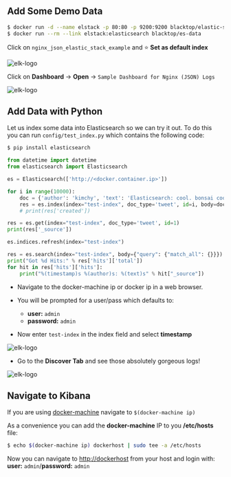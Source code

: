 ## Add Some Demo Data

```bash
$ docker run -d --name elstack -p 80:80 -p 9200:9200 blacktop/elastic-stack; sleep 10
$ docker run --rm --link elstack:elasticsearch blacktop/es-data
```

Click on `nginx_json_elastic_stack_example` and :star: **Set as default index**  

![elk-logo](https://raw.githubusercontent.com/blacktop/docker-elk/master/docs/add-data-index.png)

Click on **Dashboard** -> **Open** -> `Sample Dashboard for Nginx (JSON) Logs`  

![elk-logo](https://raw.githubusercontent.com/blacktop/docker-elk/master/docs/add-data-dashboard.png)

## Add Data with Python

Let us index some data into Elasticsearch so we can try it out. To do this you can run `config/test_index.py` which contains the following code:

```bash
$ pip install elasticsearch
```

```python
from datetime import datetime
from elasticsearch import Elasticsearch

es = Elasticsearch(['http://<docker.container.ip>'])

for i in range(10000):
    doc = {'author': 'kimchy', 'text': 'Elasticsearch: cool. bonsai cool.', 'timestamp': datetime.now()}
    res = es.index(index="test-index", doc_type='tweet', id=i, body=doc)
    # print(res['created'])

res = es.get(index="test-index", doc_type='tweet', id=1)
print(res['_source'])

es.indices.refresh(index="test-index")

res = es.search(index="test-index", body={"query": {"match_all": {}}})
print("Got %d Hits:" % res['hits']['total'])
for hit in res['hits']['hits']:
    print("%(timestamp)s %(author)s: %(text)s" % hit["_source"])
```

-	Navigate to the docker-machine ip or docker ip in a web browser.
-	You will be prompted for a user/pass which defaults to:

	-	**user:** `admin`
	-	**password:** `admin`

-	Now enter `test-index` in the index field and select **timestamp**

![elk-logo](https://raw.githubusercontent.com/blacktop/docker-elk/master/docs/timestamp.png)

-	Go to the **Discover Tab** and see those absolutely gorgeous logs!

![elk-logo](https://raw.githubusercontent.com/blacktop/docker-elk/master/docs/discover.png)

## Navigate to Kibana

If you are using [docker-machine](https://docs.docker.com/machine/) navigate to `$(docker-machine ip)`

As a convenience you can add the **docker-machine** IP to you **/etc/hosts** file:

```bash
$ echo $(docker-machine ip) dockerhost | sudo tee -a /etc/hosts
```

Now you can navigate to [http://dockerhost](http://dockerhost) from your host and login with: **user:** `admin`/**password:** `admin`
